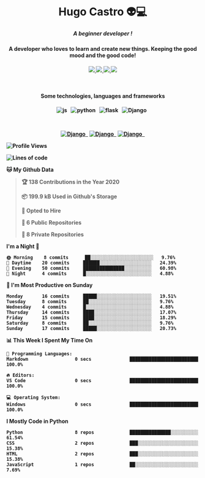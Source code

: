 <h1 align="center">Hugo Castro 👽💻</h1>

<h5 align="center">A beginner developer !</h5>
<h4 align="center">A developer who loves to learn and create new things. Keeping the good mood and the good code!<h4/>

<p align="center">
		<a href="https://stackoverflow.com/users/11444549/hugo">
		<img src="https://img.shields.io/badge/-Stackoverflow-4CA143?style=for-the-badge&logo=Stackoverflow&logoColor=white" />
	</a>
		<a href="https://api.whatsapp.com/send?phone=5532988940411text=Oii, vim pelo github!">
		<img src="https://img.shields.io/badge/WHATSAPP-%2325D366.svg?&style=for-the-badge&logo=whatsapp&logoColor=white" />
	</a>
		<a href="mailto:hugocastrohc@outlook.com">
		<img src="https://img.shields.io/badge/protonmail-%238B89CC.svg?&style=for-the-badge&logo=protonmail&logoColor=white" />
	<a href="https://open.spotify.com/user/22uat6ppbmvcvyia5me7tdmci">
		<img src="https://img.shields.io/badge/spotify-%231ED760.svg?&style=for-the-badge&logo=spotify&logoColor=white" />
	</a>
</p>

<br>

<h4 align="center">Some technologies, languages and frameworks<h4/>
	
<p align="center">
	<img src="https://img.shields.io/badge/javascript%20-%23323330.svg?&style=for-the-badge&logo=javascript&logoColor=%23F7DF1E" alt="js" />&nbsp;&nbsp;
	<img src="https://img.shields.io/badge/python%20-%2314354C.svg?&style=for-the-badge&logo=python&logoColor=white" alt="python" />&nbsp;&nbsp;	
	<img src="https://img.shields.io/badge/flask%20-%23000.svg?&style=for-the-badge&logo=flask&logoColor=white" alt="flask" />&nbsp;&nbsp;
	<img src="https://img.shields.io/badge/-Django-black.svg?style=for-the-badge&logo=django" alt="Django" />&nbsp;&nbsp;
	
</p>

<br>
<p align="center">
	<a text-decoration="none" href="https://pypi.org/project/BadgeGenerator"><img src="https://img.shields.io/badge/Import%20Now-black.svg?style=for-the-badge&logo=download" alt="Django" />&nbsp;&nbsp;<a/>
	  <a text-decoration="none" href="https://pypi.org/project/BadgeGenerator"><img src="https://img.shields.io/badge/BadgeGenerator-black.svg?style=for-the-badge&logo=pythonfor-the-badge&logo=django" alt="Django" />&nbsp;&nbsp;<a/>
	<a text-decoration="none" href="https://pypi.org/project/BadgeGenerator"><img src="https://img.shields.io/badge/Created%20by%20Me-black.svg?style=for-the-badge&logo=download" alt="Django" />&nbsp;&nbsp;<a/>
	
	  
</p>
	  
<!--START_SECTION:waka-->
![Profile Views](http://img.shields.io/badge/Profile%20Views-160-blue)

![Lines of code](https://img.shields.io/badge/From%20Hello%20World%20I%27ve%20Written-1.6%20million%20lines%20of%20code-blue)

**🐱 My Github Data** 

> 🏆 138 Contributions in the Year 2020
 > 
> 📦 199.9 kB Used in Github's Storage 
 > 
> 💼 Opted to Hire
 > 
> 📜 6 Public Repositories
 > 
> 🔑 8 Private Repositories 

**I'm a Night 🦉** 

```text
🌞 Morning    8 commits      ██░░░░░░░░░░░░░░░░░░░░░░░   9.76% 
🌆 Daytime    20 commits     ██████░░░░░░░░░░░░░░░░░░░   24.39% 
🌃 Evening    50 commits     ███████████████░░░░░░░░░░   60.98% 
🌙 Night      4 commits      █░░░░░░░░░░░░░░░░░░░░░░░░   4.88%

```
📅 **I'm Most Productive on Sunday** 

```text
Monday       16 commits     █████░░░░░░░░░░░░░░░░░░░░   19.51% 
Tuesday      8 commits      ██░░░░░░░░░░░░░░░░░░░░░░░   9.76% 
Wednesday    4 commits      █░░░░░░░░░░░░░░░░░░░░░░░░   4.88% 
Thursday     14 commits     ████░░░░░░░░░░░░░░░░░░░░░   17.07% 
Friday       15 commits     ████░░░░░░░░░░░░░░░░░░░░░   18.29% 
Saturday     8 commits      ██░░░░░░░░░░░░░░░░░░░░░░░   9.76% 
Sunday       17 commits     █████░░░░░░░░░░░░░░░░░░░░   20.73%

```


📊 **This Week I Spent My Time On** 

```text
💬 Programming Languages: 
Markdown                 0 secs              █████████████████████████   100.0%

🔥 Editors: 
VS Code                  0 secs              █████████████████████████   100.0%

💻 Operating System: 
Windows                  0 secs              █████████████████████████   100.0%

```

**I Mostly Code in Python** 

```text
Python                   8 repos             ███████████████░░░░░░░░░░   61.54% 
CSS                      2 repos             ███░░░░░░░░░░░░░░░░░░░░░░   15.38% 
HTML                     2 repos             ███░░░░░░░░░░░░░░░░░░░░░░   15.38% 
JavaScript               1 repos             ██░░░░░░░░░░░░░░░░░░░░░░░   7.69%

```



<!--END_SECTION:waka-->


